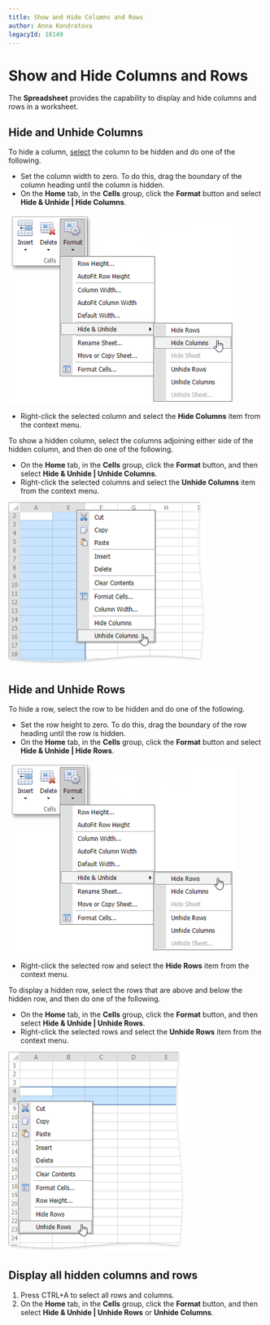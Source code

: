 ```yaml
---
title: Show and Hide Columns and Rows
author: Anna Kondratova
legacyId: 18149
---
```

# Show and Hide Columns and Rows
The **Spreadsheet** provides the capability to display and hide columns and rows in a worksheet.

## Hide and Unhide Columns
To hide a column, [select](../editing-cells/select-cells-or-cell-content.md) the column to be hidden and do one of the following.
* Set the column width to zero. To do this, drag the boundary of the column heading until the column is hidden.
* On the **Home** tab, in the **Cells** group, click the **Format** button and select **Hide &amp; Unhide | Hide Columns**.
		
![EUD_ASPxSpreadsheet_Home_HideColumns](../../../images/img26051.png)

* Right-click the selected column and select the **Hide Columns** item from the context menu.

To show a hidden column, select the columns adjoining either side of the hidden column, and then do one of the following.
* On the **Home** tab, in the **Cells** group, click the **Format** button, and then select **Hide &amp; Unhide | Unhide Columns**.
* Right-click the selected columns and select the **Unhide Columns** item from the context menu.
		
![EUD_ASPxSpreadsheet_UnhideColumnsContext](../../../images/img117714.png)

## Hide and Unhide Rows
To hide a row, select the row to be hidden and do one of the following.
* Set the row height to zero. To do this, drag the boundary of the row heading until the row is hidden.
* On the **Home** tab, in the **Cells** group, click the **Format** button and select **Hide &amp; Unhide | Hide Rows**.
		
![EUD_ASPxSpreadsheet_Home_HideRows](../../../images/img26052.png)

* Right-click the selected row and select the **Hide Rows** item from the context menu.

To display a hidden row, select the rows that are above and below the hidden row, and then do one of the following.
* On the **Home** tab, in the **Cells** group, click the **Format** button, and then select **Hide &amp; Unhide | Unhide Rows**.
* Right-click the selected rows and select the **Unhide Rows** item from the context menu.
		
![EUD_ASPxSpreadsheet_UnhideRowsContext](../../../images/img117715.png)

## Display all hidden columns and rows
1. Press CTRL+A to select all rows and columns.
2. On the **Home** tab, in the **Cells** group, click the **Format** button, and then select **Hide &amp; Unhide | Unhide Rows** or **Unhide Columns**.